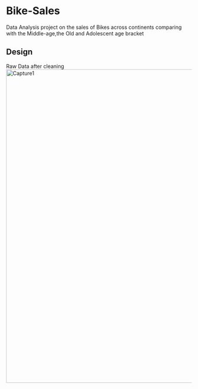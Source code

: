 # Bike-Sales
Data Analysis project on the sales of Bikes across continents comparing with the Middle-age,the Old and Adolescent age bracket

## Design
Raw Data after cleaning
<img width="851" alt="Capture1" src="https://github.com/Teri11/Bike-Sales/assets/90449633/41cdbf08-b56d-41f8-9762-f04df547746f">

